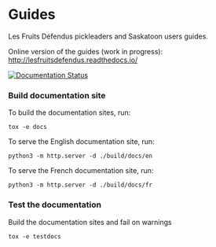 # Guides

Les Fruits Défendus pickleaders and Saskatoon users guides.

Online version of the guides (work in progress): http://lesfruitsdefendus.readthedocs.io/

[![Documentation Status](https://readthedocs.org/projects/lesfruitsdefendus/badge/?version=latest)](https://readthedocs.org/projects/lesfruitsdefendus/)


### Build documentation site

To build the documentation sites, run:

```
tox -e docs
```

To serve the English documentation site, run:
```
python3 -m http.server -d ./build/docs/en
```

To serve the French documentation site, run:
```
python3 -m http.server -d ./build/docs/fr
```

### Test the documentation

Build the documentation sites and fail on warnings

```
tox -e testdocs
```
